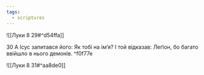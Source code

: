 ```yaml
---
tags:
  - scriptures
---
```


![[Луки 8 29#^d54ffa]]

30 А Ісус запитався його: Як тобі на ім’я? І той відказав: Леґіон, бо багато ввійшло в нього демонів. ^f0f77e

![[Луки 8 31#^aa8de0]]